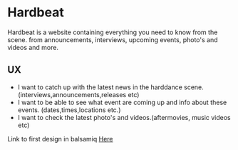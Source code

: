 # Hardbeat

Hardbeat is a website containing everything you need to know from the scene.
from announcements, interviews, upcoming events, photo's and videos and more.

## UX

* I want to catch up with the latest news in the harddance scene. (interviews,announcements,releases etc)
* I want to be able to see what event are coming up and info about these events. (dates,times,locations etc.)
* I want to check the latest photo's and videos.(aftermovies, music videos etc)

Link to first design in balsamiq [Here](/Readme/milestone1.pdf)
